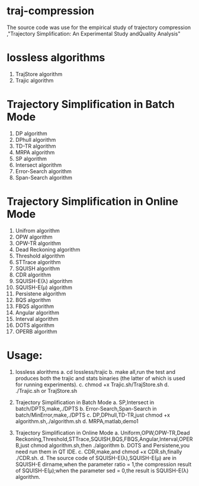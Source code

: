 # traj-compression
The source code was use for the empirical study of trajectory compression ,"Trajectory Simplification: An Experimental Study andQuality Analysis"
# lossless algorithms
   1. TrajStore algorithm    
   2. Trajic algorithm
# Trajectory Simplification in Batch Mode
   1. DP algorithm           
   2. DPhull algorithm 
   3. TD-TR algorithm        
   4. MRPA algorithm 
   5. SP algorithm           
   6. Intersect algorithm
   7. Error-Search algorithm 
   8. Span-Search algorithm
# Trajectory Simplification in Online Mode
   1. Unifrom algorithm        
   2. OPW algorithm
   3. OPW-TR algorithm         
   4. Dead Reckoning algorithm
   5. Threshold algorithm      
   6. STTrace algorithm
   7. SQUISH algorithm         
   8. CDR algorithm
   9. SQUISH-E(λ) algorithm    
   10. SQUISH-E(μ) algorithm 
   11. Persistene algorithm    
   12. BQS algorithm
   13. FBQS algorithm          
   14. Angular algorithm
   15. Interval algorithm      
   16. DOTS algorithm
   17. OPERB algorithm  
# Usage: 
   1. lossless alorithms
      a. cd lossless/trajic
      b. make all,run the test and produces both the trajic and stats binaries (the latter of which is used for running experiments).
      c. chmod +x Trajic.sh/TrajStore.sh
      d. ./Trajic.sh or TrajStore.sh

   2. Trajectory Simplification in Batch Mode
      a. SP,Intersect in batch/DPTS,make,./DPTS
      b. Error-Search,Span-Search in batch/MinError,make,./DPTS
      c. DP,DPhull,TD-TR,just chmod +x algorithm.sh,./algorithm.sh
      d. MRPA,matlab,demo1

   3. Trajectory Simplification in Online Mode
      a. Uniform,OPW,OPW-TR,Dead Reckoning,Threshold,STTrace,SQUISH,BQS,FBQS,Angular,Interval,OPERB,just chmod algorithm.sh,then ./algorithm
      b. DOTS and Persistene,you need run them in QT IDE.
      c. CDR,make,and chmod +x CDR.sh,finally ./CDR.sh.
      d. The source code of SQUISH-E(λ),SQUISH-E(μ) are in SQUISH-E dirname,when the parameter ratio = 1,the compression result of SQUISH-E(μ);when the parameter sed = 0,the result is SQUISH-E(λ) algorithm.

